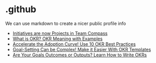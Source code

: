 # .github
We can use markdown to create a nicer public profile info
 <!-- BLOG-POST-LIST:START -->
- [Initiatives are now Projects in Team Compass](https://blog.weekdone.com/initiatives-are-now-projects-in-team-compass/)
- [What is OKR? OKR Meaning with Examples](https://blog.weekdone.com/okr-definition/)
- [Accelerate the Adoption Curve! Use 10 OKR Best Practices](https://blog.weekdone.com/okr-best-practices-everything-you-need-to-know/)
- [Goal-Setting Can be Complex! Make it Easier With OKR Templates](https://blog.weekdone.com/okr-templates-examples-how-to-write-great-objectives-and-key-results-free-excel-and-word-templates/)
- [Are Your Goals Outcomes or Outputs? Learn How to Write OKRs](https://blog.weekdone.com/how-to-set-good-okrs/)
<!-- BLOG-POST-LIST:END -->
